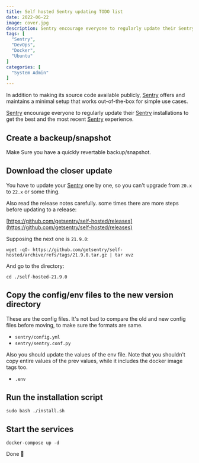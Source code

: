```yaml
---
title: Self hosted Sentry updating TODO list
date: 2022-06-22
image: cover.jpg
description: Sentry encourage everyone to regularly update their Sentry installations to get the best and the most recent Sentry experience. In this post I made my own Sentry updating todo list.
tags: [
  "Sentry",
  "DevOps",
  "Docker",
  "Ubuntu"
]
categories: [
  "System Admin"
]
---
```


In addition to making its source code available publicly, [Sentry](https://sentry.io/welcome/) offers and maintains a minimal setup that works out-of-the-box for simple use cases.

[Sentry](https://sentry.io/welcome/) encourage everyone to regularly update their [Sentry](https://sentry.io/welcome/) installations to get the best and the most recent [Sentry](https://sentry.io/welcome/) experience.

## Create a backeup/snapshot

Make Sure you have a quickly revertable backup/snapshot.

## Download the closer update

You have to update your [Sentry](https://sentry.io/welcome/) one by one, so you can't upgrade from `20.x` to `22.x` or some thing.

Also read the release notes carefully. some times there are more steps before updating to a release:

[https://github.com/getsentry/self-hosted/releases](https://github.com/getsentry/self-hosted/releases)

Supposing the next one is `21.9.0`:

```shell
wget -qO- https://github.com/getsentry/self-hosted/archive/refs/tags/21.9.0.tar.gz | tar xvz
```

And go to the directory:

```shell
cd ./self-hosted-21.9.0
```

## Copy the config/env files to the new version directory

These are the config files. It's not bad to compare the old and new config files before moving, to make sure the formats are same.

* `sentry/config.yml`
* `sentry/sentry.conf.py`

Also you should update the values of the env file. Note that you shouldn't copy entire values of the prev values, while it includes the docker image tags too.

* `.env`

## Run the installation script

```shell
sudo bash ./install.sh
```

## Start the services

```shell
docker-compose up -d
```

Done 🙂
